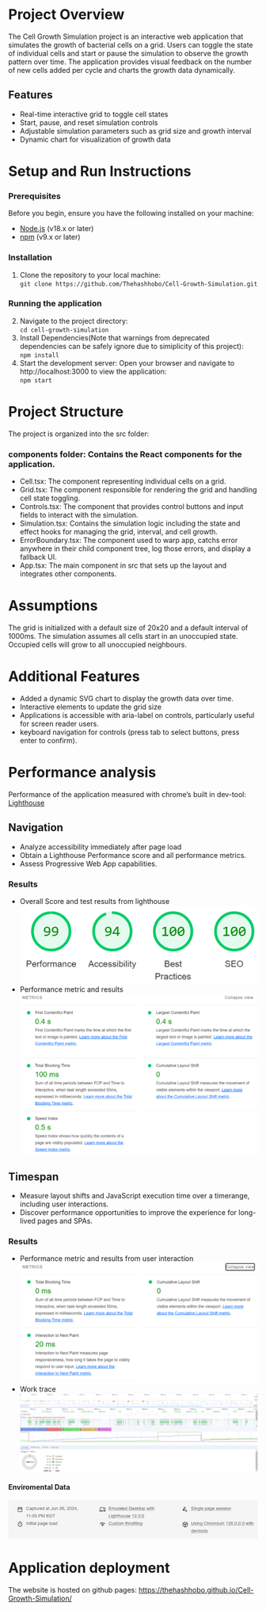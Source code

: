 # Project Overview
The Cell Growth Simulation project is an interactive web application that simulates the growth of bacterial cells on a grid. Users can toggle the state of individual cells and start or pause the simulation to observe the growth pattern over time. The application provides visual feedback on the number of new cells added per cycle and charts the growth data dynamically.
## Features
- Real-time interactive grid to toggle cell states
- Start, pause, and reset simulation controls
- Adjustable simulation parameters such as grid size and growth interval
- Dynamic chart for visualization of growth data

# Setup and Run Instructions

### Prerequisites
Before you begin, ensure you have the following installed on your machine:
- [Node.js](https://nodejs.org/en/) (v18.x or later)
- [npm](https://www.npmjs.com/) (v9.x or later)

### Installation
1. Clone the repository to your local machine: \
`git clone https://github.com/Thehashhobo/Cell-Growth-Simulation.git`
### Running the application
2. Navigate to the project directory: \
`cd cell-growth-simulation`
3. Install Dependencies(Note that warnings from deprecated dependencies can be safely ignore due to simiplicity of this project): \
`npm install`
4. Start the development server: Open your browser and navigate to http://localhost:3000 to view the application: \
`npm start`
# Project Structure
The project is organized into the src folder: 
### components folder: Contains the React components for the application.
- Cell.tsx: The component representing individual cells on a grid.
- Grid.tsx: The component responsible for rendering the grid and handling cell state toggling.
- Controls.tsx: The component that provides control buttons and input fields to interact with the simulation.
- Simulation.tsx: Contains the simulation logic including the state and effect hooks for managing the grid, interval, and cell growth. 
- ErrorBoundary.tsx: The component used to warp app, catchs error anywhere in their child component tree, log those errors, and display a fallback UI. 
- App.tsx: The main component in src that sets up the layout and integrates other components. 

# Assumptions
The grid is initialized with a default size of 20x20 and a default interval of 1000ms. The simulation assumes all cells start in an unoccupied state. Occupied cells will grow to all unoccupied neighbours.
# Additional Features
- Added a dynamic SVG chart to display the growth data over time.
- Interactive elements to update the grid size
- Applications is accessible with aria-label on controls, particularly useful for screen reader users.
- keyboard navigation for controls (press tab to select buttons, press enter to confirm).  
# Performance analysis
Performance of the application measured with chrome’s built in dev-tool: [Lighthouse](https://github.com/GoogleChrome/lighthouse)
## Navigation
- Analyze accessibility immediately after page load
- Obtain a Lighthouse Performance score and all performance metrics.
- Assess Progressive Web App capabilities.
### Results
- Overall Score and test results from lighthouse\
![Screenshot of the application](https://github.com/Thehashhobo/Cell-Growth-Simulation/blob/main/Lighthosue_result/Nav1.PNG)
- Performance metric and results
![Screenshot of the application](https://github.com/Thehashhobo/Cell-Growth-Simulation/blob/main/Lighthosue_result/Nav2.PNG)
## Timespan
- Measure layout shifts and JavaScript execution time over a timerange, including user interactions.
- Discover performance opportunities to improve the experience for long-lived pages and SPAs.
### Results
- Performance metric and results from user interaction
![Screenshot of the application](https://github.com/Thehashhobo/Cell-Growth-Simulation/blob/main/Lighthosue_result/Time1.PNG)
- Work trace
![Screenshot of the application](https://github.com/Thehashhobo/Cell-Growth-Simulation/blob/main/Lighthosue_result/Time2.PNG)

#### Enviromental Data
![Screenshot of the application](https://github.com/Thehashhobo/Cell-Growth-Simulation/blob/main/Lighthosue_result/Nav3.PNG)
# Application deployment
The website is hosted on github pages: https://thehashhobo.github.io/Cell-Growth-Simulation/